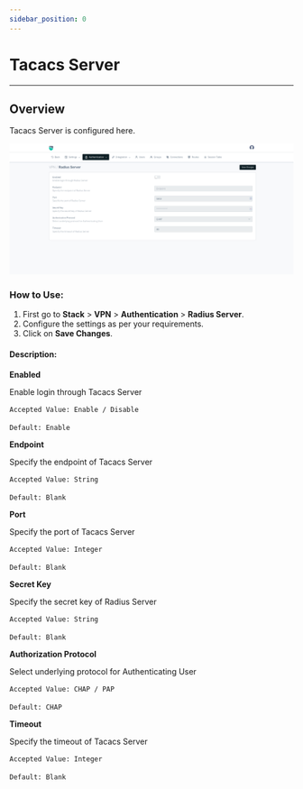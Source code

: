 ```yaml
---
sidebar_position: 0
---
```


# Tacacs Server

---

## Overview

Tacacs Server is configured here. 

![settings](/img/vpn/v8/docs/radius-server.png)   

### How to Use: 
1. First go to **Stack** > **VPN** > **Authentication** > **Radius Server**.
2. Configure the settings as per your requirements.
3. Click on **Save Changes**.

#### Description:

**Enabled**

Enable login through Tacacs Server

    Accepted Value: Enable / Disable

    Default: Enable

**Endpoint**

Specify the endpoint of Tacacs Server

    Accepted Value: String

    Default: Blank

**Port**  

Specify the port of Tacacs Server

    Accepted Value: Integer

    Default: Blank

**Secret Key** 

Specify the secret key of Radius Server

    Accepted Value: String

    Default: Blank

**Authorization Protocol** 

Select underlying protocol for Authenticating User

    Accepted Value: CHAP / PAP

    Default: CHAP

**Timeout** 

Specify the timeout of Tacacs Server

    Accepted Value: Integer

    Default: Blank



